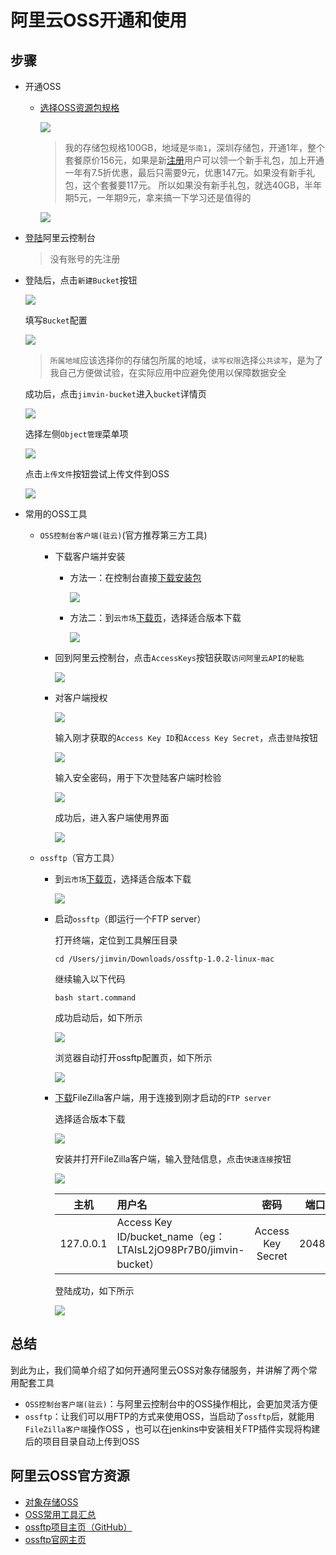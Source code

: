 # 阿里云OSS开通和使用

## 步骤
- 开通OSS

  - [选择OSS资源包规格](https://common-buy.aliyun.com/?commodityCode=ossbag#/buy?request=%7B%22region%22:%22cn-shanghai%22,%20%22ossbag_type%22:%22storage%22,%20%22ossbag_spec%22:%221024%22,%20%22ord_time%22:%226:Month%22%7D)
    
    ![][ossPrice]

    > 我的存储包规格100GB，地域是`华南1`，深圳存储包，开通1年，整个套餐原价156元，如果是新[注册](https://account.aliyun.com/register/register.htm?spm=5176.doc32190.419246.1.AtoOqI)用户可以领一个新手礼包，加上开通一年有7.5折优惠，最后只需要9元，优惠147元。如果没有新手礼包，这个套餐要117元。
      所以如果没有新手礼包，就选40GB，半年期5元，一年期9元，拿来搞一下学习还是值得的

    ![][myOssPrice]

- [登陆](https://home.console.aliyun.com/?spm=5176.7933691.416540.20.mSbanm)阿里云控制台

  > 没有账号的先注册

- 登陆后，点击`新建Bucket`按钮
  
  ![][createBucket]

  填写`Bucket`配置

  ![][newOssBucket]

  > `所属地域`应该选择你的存储包所属的地域，`读写权限`选择`公共读写`，是为了我自己方便做试验，在实际应用中应避免使用以保障数据安全

  成功后，点击`jimvin-bucket`进入`bucket`详情页
  
  ![][checkBucket]

  选择左侧`Object管理`菜单项

  ![][objectManage]

  点击`上传文件`按钮尝试上传文件到OSS

  ![][uploadFile]
  
- 常用的OSS工具
  
  - `OSS控制台客户端(驻云)`(官方推荐第三方工具)
    - 下载客户端并安装
      - 方法一：在控制台直接[下载安装包](http://gosspublic.alicdn.com/ossclient_v1.1.6-mac.zip?spm=5176.2020520105.113.3.r00g24&file=ossclient_v1.1.6-mac.zip)
    
        ![][downloadOssTool]

      - 方法二：到`云市场`[下载页](https://help.aliyun.com/document_detail/32204.html?spm=5176.doc44075.2.1.sBur1r)，选择适合版本下载
    
        ![][downloadOssTool2]

    - 回到阿里云控制台，点击`AccessKeys`按钮获取`访问阿里云API的秘匙`

      ![][getSecret]
     
    - 对客户端授权

      ![][ossClientConfig]

      输入刚才获取的`Access Key ID`和`Access Key Secret`，点击`登陆`按钮
      
      ![][accessOssClientTool]

      输入安全密码，用于下次登陆客户端时检验

      ![][setOssClientPwd]

      成功后，进入客户端使用界面

      ![][sccessLoginOssClent]

  - `ossftp`（官方工具）
    - 到`云市场`[下载页](https://help.aliyun.com/document_detail/32190.html?spm=5176.doc44075.2.8.N9vrTf)，选择适合版本下载
    
      ![][downLoadOssftp]

    - 启动`ossftp`（即运行一个FTP server）
      
      打开终端，定位到工具解压目录

      ```shell
      cd /Users/jimvin/Downloads/ossftp-1.0.2-linux-mac
      ```
      
      继续输入以下代码

      ```shell
      bash start.command
      ```

      成功启动后，如下所示

      ![][succesStartOssftp]

      浏览器自动打开ossftp配置页，如下所示

      ![][succesStartOssftp2]

    - [下载](https://filezilla-project.org/?spm=5176.doc32190.2.3.1kC2PZ)FileZilla客户端，用于连接到刚才启动的`FTP server`
      
      选择适合版本下载

      ![][downloadFilezilla]

      安装并打开FileZilla客户端，输入登陆信息，点击`快速连接`按钮

      ![][loginOssftpByFilezilla]

      |主机|用户名|密码|端口|
      |---|:---|:---:|---:|
      |127.0.0.1|Access Key ID/bucket_name（eg：LTAIsL2jO98Pr7B0/jimvin-bucket）|Access Key Secret|2048|

      登陆成功，如下所示

      ![][successLoginOssftpByFilezilla]

## 总结
   到此为止，我们简单介绍了如何开通阿里云OSS对象存储服务，并讲解了两个常用配套工具
   - `OSS控制台客户端(驻云)`：与阿里云控制台中的OSS操作相比，会更加灵活方便
   - `ossftp`：让我们可以用FTP的方式来使用OSS，当启动了`ossftp`后，就能用`FileZilla客户端`操作OSS
      ，也可以在jenkins中安装相关FTP插件实现将构建后的项目目录自动上传到OSS

## 阿里云OSS官方资源
  - [对象存储OSS](https://www.aliyun.com/product/oss/?spm=5176.8142029.418687.8.6BcYhs)
  - [OSS常用工具汇总](https://help.aliyun.com/document_detail/44075.html?spm=5176.product31815.3.1.3ZGONV)
  - [ossftp项目主页（GitHub）](https://github.com/aliyun/oss-ftp)
  - [ossftp官网主页](https://help.aliyun.com/document_detail/32190.html)

[ossPrice]: https://raw.githubusercontent.com/blackstone86/learn-jenkins/master/assets/oss_price.png
[myOssPrice]: https://raw.githubusercontent.com/blackstone86/learn-jenkins/master/assets/my_oss_price.png     
[createBucket]: https://raw.githubusercontent.com/blackstone86/learn-jenkins/master/assets/create-bucket.png     
[newOssBucket]: https://raw.githubusercontent.com/blackstone86/learn-jenkins/master/assets/new-oss-bucket.png     
[checkBucket]: https://raw.githubusercontent.com/blackstone86/learn-jenkins/master/assets/check-bucket.png     
[objectManage]: https://raw.githubusercontent.com/blackstone86/learn-jenkins/master/assets/object_manage.png
[uploadFile]: https://raw.githubusercontent.com/blackstone86/learn-jenkins/master/assets/upload_file.png
[downloadOssTool]: https://raw.githubusercontent.com/blackstone86/learn-jenkins/master/assets/download_oss_tool.png
[downloadOssTool2]: https://raw.githubusercontent.com/blackstone86/learn-jenkins/master/assets/download_oss_tool_2.png
[ossClientConfig]: https://raw.githubusercontent.com/blackstone86/learn-jenkins/master/assets/ossclient_config.png
[getSecret]: https://raw.githubusercontent.com/blackstone86/learn-jenkins/master/assets/get_secret.png
[accessOssClientTool]: https://raw.githubusercontent.com/blackstone86/learn-jenkins/master/assets/access_oss_client_tool.png
[setOssClientPwd]: https://raw.githubusercontent.com/blackstone86/learn-jenkins/master/assets/set_oss_client_pwd.png
[sccessLoginOssClent]: https://raw.githubusercontent.com/blackstone86/learn-jenkins/master/assets/sccess_login_oss_clent.png
[downLoadOssftp]: https://raw.githubusercontent.com/blackstone86/learn-jenkins/master/assets/down_load_ossftp.png
[succesStartOssftp]: https://raw.githubusercontent.com/blackstone86/learn-jenkins/master/assets/succes_start_ossftp.png
[succesStartOssftp2]: https://raw.githubusercontent.com/blackstone86/learn-jenkins/master/assets/succes_start_ossftp2.png
[downloadFilezilla]: https://raw.githubusercontent.com/blackstone86/learn-jenkins/master/assets/download_filezilla.png
[loginOssftpByFilezilla]: https://raw.githubusercontent.com/blackstone86/learn-jenkins/master/assets/login_ossftp_by_filezilla.png
[successLoginOssftpByFilezilla]: https://raw.githubusercontent.com/blackstone86/learn-jenkins/master/assets/success_login_ossftp_by_filezilla.png
